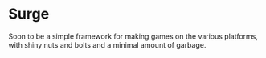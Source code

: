 # Surge

Soon to be a simple framework for making games on the various platforms, with shiny nuts and bolts and a minimal amount of garbage.
  